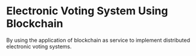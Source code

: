 # Electronic Voting System Using Blockchain
By using the application of blockchain as service to implement distributed electronic voting systems.

